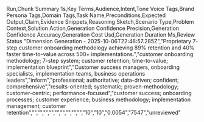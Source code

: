 Run,Chunk Summary 1s,Key Terms,Audience,Intent,Tone Voice Tags,Brand Persona Tags,Domain Tags,Task Name,Preconditions,Expected Output,Claim,Evidence Snippets,Reasoning Sketch,Scenario Type,Problem Context,Solution Action,Generation Confidence Precision,Generation Confidence Accuracy,Generation Cost Usd,Generation Duration Ms,Review Status
"Dimension Generation - 2025-10-06T22:48:57.285Z","Proprietary 7-step customer onboarding methodology achieving 89% retention and 40% faster time-to-value across 500+ implementations.","customer onboarding methodology; 7-step system; customer retention; time-to-value; implementation blueprint","Customer success managers, onboarding specialists, implementation teams, business operations leaders","inform","professional; authoritative; data-driven; confident; comprehensive","results-oriented; systematic; proven-methodology; customer-centric; performance-focused","customer success; onboarding processes; customer experience; business methodology; implementation management; customer retention","","","","","","","","","","10","10","0.0054","7547","unreviewed"
